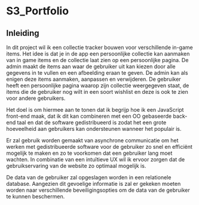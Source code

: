 # S3_Portfolio

## Inleiding
In dit project wil ik een collectie tracker bouwen voor verschillende in-game items. Het idee is dat je in de app een persoonlijke collectie kan aanmaken van in game items en de collectie laat zien op een persoonlijke pagina. 
De admin maakt de items aan waar de gebruiker uit kan kiezen door alle gegevens in te vullen en een afbeelding eraan te geven. De admin kan als enigen deze items aanmaken, aanpassen en verwijderen.
De gebruiker heeft een persoonlijke pagina waarop zijn collectie weergegeven staat, de items die de gebruiker nog wilt in een soort wishlist en deze is ook te zien voor andere gebruikers.

Het doel is om hiermee aan te tonen dat ik begrijp hoe ik een JavaScript front-end maak, dat ik dit kan combineren met een OO gebaseerde back-end taal en dat de software gedistribueerd is zodat het een grote hoeveelheid aan gebruikers kan ondersteunen wanneer het populair is.

Er zal gebruik worden gemaakt van asynchrone communicatie om het werken met gedistribueerde software voor de gebruiker zo snel en efficiënt mogelijk te maken en zo te voorkomen dat een gebruiker lang moet wachten. In combinatie van een intuïtieve UX wil ik ervoor zorgen dat de gebruikservaring van de website zo optimaal mogelijk is. 

De data van de gebruiker zal opgeslagen worden in een relationele database. Aangezien dit gevoelige informatie is zal er gekeken moeten worden naar verschillende beveiligingsopties om de data van de gebruiker te kunnen beschermen. 

